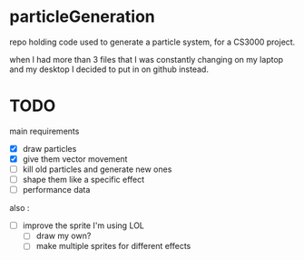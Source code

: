 # particleGeneration
repo holding code used to generate a particle system, for a CS3000 project.

when I had more than 3 files that I was constantly changing on my laptop and my desktop I decided to put in on github instead.

# TODO

main requirements
* [x] draw particles
* [x] give them vector movement
* [ ] kill old particles and generate new ones
* [ ] shape them like a specific effect
* [ ] performance data

also :
* [ ] improve the sprite I'm using LOL
  * [ ] draw my own?
  * [ ] make multiple sprites for different effects 
